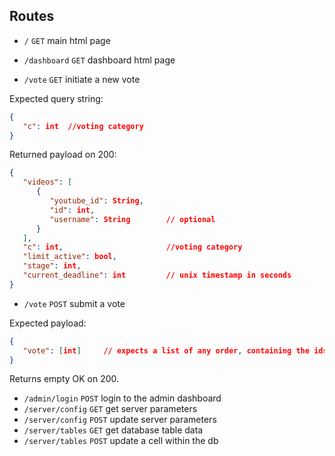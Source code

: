 Routes
---

* `/` `GET` main html page

* `/dashboard` `GET` dashboard html page

* `/vote` `GET` initiate a new vote

Expected query string:

``` json
{
   "c": int  //voting category
}
```

Returned payload on 200:

``` json
{
   "videos": [
      {
         "youtube_id": String,
         "id": int,
         "username": String        // optional
      }
   ], 
   "c": int,                       //voting category
   "limit_active": bool, 
   "stage": int,
   "current_deadline": int         // unix timestamp in seconds
}
```


* `/vote` `POST` submit a vote

Expected payload:

``` json
{
   "vote": [int]     // expects a list of any order, containing the ids
}
```

Returns empty OK on 200.


* `/admin/login` `POST` login to the admin dashboard
* `/server/config` `GET` get server parameters
* `/server/config` `POST` update server parameters
* `/server/tables` `GET` get database table data
* `/server/tables` `POST` update a cell within the db